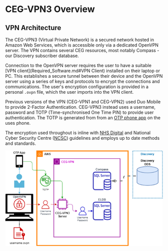 # CEG-VPN3 Overview

## VPN Architecture

The CEG-VPN3 (Virtual Private Network) is a secured network hosted in Amazon Web Services, which is accessible only via a dedicated OpenVPN server.  The VPN contains several CEG resources, most notably Compass - our Discovery subscriber database.

Connection to the OpenVPN server requires the user to have a suitable [VPN client](Required_Software.md#VPN Client) installed on their laptop or PC.  This establishes a secure tunnel between their device and the OpenVPN server using a series of keys and protocols to encrypt the connections and communications.  The user's encryption configuration is provided in a personal `.ovpn` file, which the user imports into the VPN client.

Previous versions of the VPN (CEG-VPN1 and CEG-VPN2) used Duo Mobile to provide 2-Factor Authentication.  CEG-VPN3 instead uses a username, password and TOTP (Time-synchronised One Time PIN) to provide user authentication.  The TOTP is generated from from an [OTP phone app](Required_Software.md#OTP-Authenticator) on the uses phone.   

The encryption used throughout is inline with [NHS Digital](https://digital.nhs.uk/services/gp-connect/develop-gp-connect-services/development/security) and National Cyber Security Centre ([NCSC](https://www.ncsc.gov.uk/guidance/tls-external-facing-services)) guidelines and employs up to date methods and standards.

![CEG-VPN](../_img/Connect/CEG-VPN_ELDB.png)
